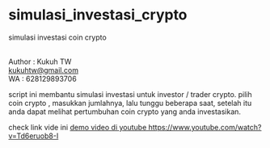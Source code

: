 # simulasi_investasi_crypto
simulasi investasi coin crypto

<br>Author : Kukuh TW
<br>kukuhtw@gmail.com
<br>WA : 628129893706
<br>

script ini membantu simulasi investasi untuk investor / trader crypto.
pilih coin crypto , masukkan jumlahnya, lalu tunggu beberapa saat, setelah itu anda dapat melihat pertumbuhan
coin crypto yang anda investasikan.

check link vide ini
<a target="_kukuhtw" href="https://www.youtube.com/watch?v=Td6eruob8-I">demo video di youtube  https://www.youtube.com/watch?v=Td6eruob8-I</a>

